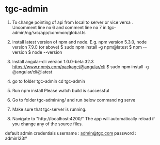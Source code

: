 # tgc-admin

1) To change pointing of api from local to server or vice versa .
Uncomment line no 6 and comment line no 7 in
tgc-admin/ng/src/app/common/global.ts

2) Install latest version of npm and node.
E.g. npm version 5.3.0, node version 7.9.0 (or above)
$ sudo npm install -g npm@latest
$ npm --version
$ node --version

3) Install angular-cli version 1.0.0-beta.32.3
https://www.npmjs.com/package/@angular/cli
$ sudo npm install -g @angular/cli@latest

4) go to folder tgc-admin
   cd tgc-admin

5) Run npm install
Please watch build is successful

6) Go to folder  tgc-admin/ng/ and run below command
   ng serve

7) Make sure that tgc-server is running.

8) Navigate to "http://localhost:4200/"
The app will automatically reload if you change any of the source files.

default admin credentials
username : admin@tgc.com
password : admin123#
